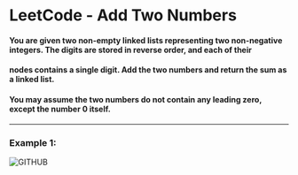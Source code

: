 # LeetCode - Add Two Numbers

#### You are given two **non-empty** linked lists representing two non-negative integers. The digits are stored in **reverse order**, and each of their 

#### nodes contains a single digit. Add the two numbers and return the sum as a linked list.

#### You may assume the two numbers do not contain any leading zero, except the number 0 itself.

*** 

### Example 1:

![GITHUB](https://assets.leetcode.com/uploads/2020/10/02/addtwonumber1.jpg "git圖示")


